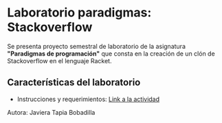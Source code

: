 # Laboratorio paradigmas: Stackoverflow

Se presenta proyecto semestral de laboratorio de la asignatura **"Paradigmas de programación"** que consta en la creación de un clón de Stackoverflow en el lenguaje Racket.

## Características del laboratorio

- Instrucciones y requerimientos: [Link a la actividad](https://docs.google.com/document/d/1TwFzL2nr5yJ24qKY3V4Z-iSBFnZuGbB_tgJ2ov_UtJs)


Autora: Javiera Tapia Bobadilla
